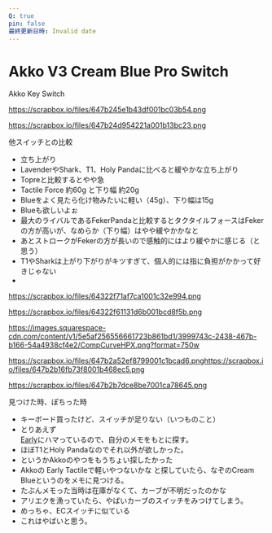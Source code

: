 ```yaml
---
Q: true
pin: false
最終更新日時: Invalid date
---
```

# Akko V3 Cream Blue Pro Switch

Akko Key Switch

https://scrapbox.io/files/647b245e1b43df001bc03b54.png

https://scrapbox.io/files/647b24d954221a001b13bc23.png

他スイッチとの比較

- 立ち上がり  
- LavenderやShark、T1、Holy Pandaに比べると緩やかな立ち上がり  
- Topreと比較するとやや急  
- Tactile Force 約60g と下り幅 約20g  
- Blueをよく見たら化け物みたいに軽い（45g）、下り幅は15g  
- Blueも欲しいよぉ  
- 最大のライバルであるFekerPandaと比較するとタクタイルフォースはFekerの方が高いが、なめらか（下り幅）はやや緩やかかなと  
- あとストロークがFekerの方が長いので感触的にはより緩やかに感じる（と思う）  
- T1やSharkは上がり下がりがキツすぎて、個人的には指に負担がかかって好きじゃない  
-  

https://scrapbox.io/files/64322f71af7ca1001c32e994.png

https://scrapbox.io/files/64322f61131d6b001bcd8f5b.png

https://images.squarespace-cdn.com/content/v1/5e5af256556661723b861bd1/3999743c-2438-467b-b166-54a4938cf4e2/CompCurveHPX.png?format=750w

https://scrapbox.io/files/647b2a52ef8799001c1bcad6.pnghttps://scrapbox.io/files/647b2b16fb73f8001b468ec5.png

https://scrapbox.io/files/647b2b7dce8be7001ca78645.png

見つけた時、ぽちった時

- キーボード買ったけど、スイッチが足りない（いつものこと）  
- とりあえず  
[Early](https://www.notion.soTactile)にハマっているので、自分のメモをもとに探す。  
- ほぼT1とHoly Pandaなのでそれ以外が欲しかった。  
- というかAkkoのやつをもうちょい探したかった  
- Akkoの Early Tactileで軽いやつないかな と探していたら、なぞのCream Blueというのをメモに見つける。  
- たぶんメモった当時は在庫がなくて、カーブが不明だったのかな  
- アリエクを漁っていたら、やばいカーブのスイッチをみつけてしまう。  
- めっちゃ、ECスイッチに似ている  
- これはやばいと思う。